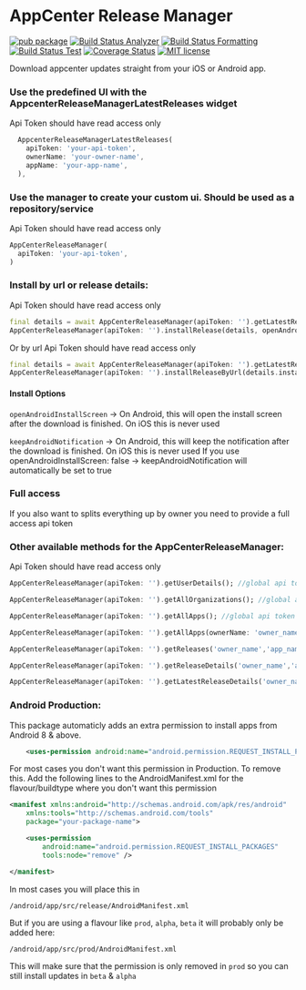 # AppCenter Release Manager


[![pub package](https://img.shields.io/pub/v/appcenter_release_manager.svg)](https://pub.dartlang.org/packages/appcenter_release_manager)
[![Build Status Analyzer](https://github.com/vanlooverenkoen/flutter_appcenter_release_manager/actions/workflows/analyzer.yml/badge.svg)](https://github.com/vanlooverenkoen/flutter_appcenter_release_manager/actions/workflows/analyzer.yml)
[![Build Status Formatting](https://github.com/vanlooverenkoen/flutter_appcenter_release_manager/actions/workflows/formatting.yml/badge.svg)](https://github.com/vanlooverenkoen/flutter_appcenter_release_manager/actions/workflows/formatting.yml)
[![Build Status Test](https://github.com/vanlooverenkoen/flutter_appcenter_release_manager/actions/workflows/tests.yml/badge.svg)](https://github.com/vanlooverenkoen/flutter_appcenter_release_manager/actions/workflows/tests.yml)
[![Coverage Status](https://coveralls.io/repos/github/vanlooverenkoen/flutter_appcenter_release_manager/badge.svg)](https://coveralls.io/github/vanlooverenkoen/flutter_appcenter_release_manager)
[![MIT license](https://img.shields.io/badge/License-MIT-blue.svg)](https://lbesson.mit-license.org/)

Download appcenter updates straight from your iOS or Android app.


### Use the predefined UI with the AppcenterReleaseManagerLatestReleases widget
Api Token should have read access only
```dart
  AppcenterReleaseManagerLatestReleases(
    apiToken: 'your-api-token',
    ownerName: 'your-owner-name',
    appName: 'your-app-name',
  ),
```

### Use the manager to create your custom ui. Should be used as a repository/service
Api Token should have read access only
```dart
AppCenterReleaseManager(
  apiToken: 'your-api-token',
)
```

### Install by url or release details:
Api Token should have read access only
```dart
final details = await AppCenterReleaseManager(apiToken: '').getLatestReleaseDetails('owner_name','app_name');
AppCenterReleaseManager(apiToken: '').installRelease(details, openAndroidInstallScreen: true, keepAndroidNotification: false);
```

Or by url
Api Token should have read access only
```dart
final details = await AppCenterReleaseManager(apiToken: '').getLatestReleaseDetails('owner_name','app_name');
AppCenterReleaseManager(apiToken: '').installReleaseByUrl(details.installUrl, appName: 'your-app-name', appVersion: 'your-version', openAndroidInstallScreen: true, keepAndroidNotification: false); //appName & appVersion & openAndroidInstallScreen & keepAndroidNotification will be used in the notification on android. On iOS this is never used
```

#### Install Options

`openAndroidInstallScreen` -> On Android, this will open the install screen after the download is finished. On iOS this is never used

`keepAndroidNotification` -> On Android, this will keep the notification after the download is finished. On iOS this is never used
If you use openAndroidInstallScreen: false -> keepAndroidNotification will automatically be set to true

### Full access
If you also want to splits everything up by owner you need to provide a full access api token

### Other available methods for the AppCenterReleaseManager:
Api Token should have read access only
```dart
AppCenterReleaseManager(apiToken: '').getUserDetails(); //global api token only

AppCenterReleaseManager(apiToken: '').getAllOrganizations(); //global api token only

AppCenterReleaseManager(apiToken: '').getAllApps(); //global api token only

AppCenterReleaseManager(apiToken: '').getAllApps(ownerName: 'owner_name'); //global api token only

AppCenterReleaseManager(apiToken: '').getReleases('owner_name','app_name'); //global/app api token only

AppCenterReleaseManager(apiToken: '').getReleaseDetails('owner_name','app_name', 'id'); //global/app api token only

AppCenterReleaseManager(apiToken: '').getLatestReleaseDetails('owner_name','app_name'); //global/app api token only
```

### Android Production:

This package automaticly adds an extra permission to install apps from Android 8 & above.

```xml
    <uses-permission android:name="android.permission.REQUEST_INSTALL_PACKAGES" />
```

For most cases you don't want this permission in Production. To remove this. Add the following lines to the AndroidManifest.xml for the flavour/buildtype where you don't want this permission

```xml
<manifest xmlns:android="http://schemas.android.com/apk/res/android"
    xmlns:tools="http://schemas.android.com/tools"
    package="your-package-name">

    <uses-permission
        android:name="android.permission.REQUEST_INSTALL_PACKAGES"
        tools:node="remove" />

</manifest>
```

In most cases you will place this in

`/android/app/src/release/AndroidManifest.xml`

But if you are using a flavour like `prod`, `alpha`, `beta` it will probably only be added here:

`/android/app/src/prod/AndroidManifest.xml`

This will make sure that the permission is only removed in `prod` so you can still install updates in `beta` & `alpha`

